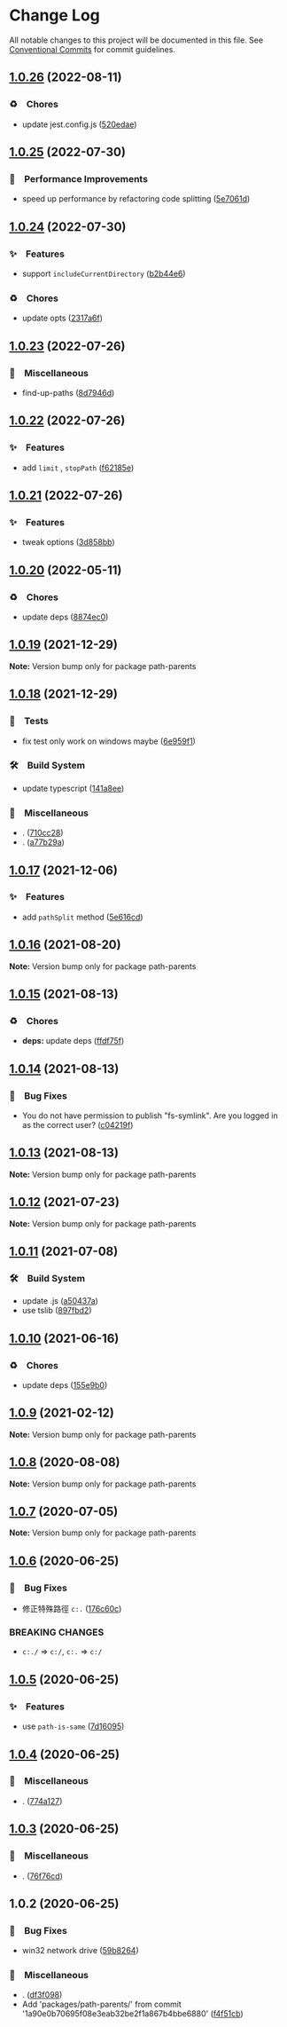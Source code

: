 # Change Log

All notable changes to this project will be documented in this file.
See [Conventional Commits](https://conventionalcommits.org) for commit guidelines.

## [1.0.26](https://github.com/bluelovers/ws-iconv/compare/path-parents@1.0.25...path-parents@1.0.26) (2022-08-11)


### ♻️　Chores

* update jest.config.js ([520edae](https://github.com/bluelovers/ws-iconv/commit/520edae6273f468fb194a76486b80432b4d69758))





## [1.0.25](https://github.com/bluelovers/ws-iconv/compare/path-parents@1.0.24...path-parents@1.0.25) (2022-07-30)


### 🚀　Performance Improvements

* speed up performance by refactoring code splitting ([5e7061d](https://github.com/bluelovers/ws-iconv/commit/5e7061d8f0e2a451cbec262fd7a66acaa8bfe1a8))





## [1.0.24](https://github.com/bluelovers/ws-iconv/compare/path-parents@1.0.23...path-parents@1.0.24) (2022-07-30)


### ✨　Features

* support `includeCurrentDirectory` ([b2b44e6](https://github.com/bluelovers/ws-iconv/commit/b2b44e6958059787d8b7b74b6e85ecdd0eb66e10))


### ♻️　Chores

* update opts ([2317a6f](https://github.com/bluelovers/ws-iconv/commit/2317a6f96f0f3e8a799d97d27d6d6d8713e1f418))





## [1.0.23](https://github.com/bluelovers/ws-iconv/compare/path-parents@1.0.22...path-parents@1.0.23) (2022-07-26)


### 🔖　Miscellaneous

* find-up-paths ([8d7946d](https://github.com/bluelovers/ws-iconv/commit/8d7946dba8cf7c94ee12a7e458da0bfec4936112))





## [1.0.22](https://github.com/bluelovers/ws-iconv/compare/path-parents@1.0.21...path-parents@1.0.22) (2022-07-26)


### ✨　Features

* add `limit` , `stopPath` ([f62185e](https://github.com/bluelovers/ws-iconv/commit/f62185ee6179e8a27741fed56e030932fe7473d1))





## [1.0.21](https://github.com/bluelovers/ws-iconv/compare/path-parents@1.0.20...path-parents@1.0.21) (2022-07-26)


### ✨　Features

* tweak options ([3d858bb](https://github.com/bluelovers/ws-iconv/commit/3d858bbe184a0ef976e065da0127335371a9d4d6))





## [1.0.20](https://github.com/bluelovers/ws-iconv/compare/path-parents@1.0.19...path-parents@1.0.20) (2022-05-11)


### ♻️　Chores

* update deps ([8874ec0](https://github.com/bluelovers/ws-iconv/commit/8874ec0576dc65e55d6710c61a1dc67e3142fa8f))





## [1.0.19](https://github.com/bluelovers/ws-iconv/compare/path-parents@1.0.18...path-parents@1.0.19) (2021-12-29)

**Note:** Version bump only for package path-parents





## [1.0.18](https://github.com/bluelovers/ws-iconv/compare/path-parents@1.0.17...path-parents@1.0.18) (2021-12-29)


### 🚨　Tests

* fix test only work on windows maybe ([6e959f1](https://github.com/bluelovers/ws-iconv/commit/6e959f1a41686ac05234f686d5178c4dfc87657a))


### 🛠　Build System

* update typescript ([141a8ee](https://github.com/bluelovers/ws-iconv/commit/141a8eefbaeeb45f235f5cdceadaeaeb05d9acc7))


### 🔖　Miscellaneous

* . ([710cc28](https://github.com/bluelovers/ws-iconv/commit/710cc28b3379253df0ea7959ff9bf21229c808fa))
* . ([a77b29a](https://github.com/bluelovers/ws-iconv/commit/a77b29ae69eb4e0c87d5120618c699273637510a))





## [1.0.17](https://github.com/bluelovers/ws-iconv/compare/path-parents@1.0.16...path-parents@1.0.17) (2021-12-06)


### ✨　Features

* add `pathSplit` method ([5e616cd](https://github.com/bluelovers/ws-iconv/commit/5e616cdbda04d9e82eb7a94108a972fb63a7015e))





## [1.0.16](https://github.com/bluelovers/ws-iconv/compare/path-parents@1.0.15...path-parents@1.0.16) (2021-08-20)

**Note:** Version bump only for package path-parents





## [1.0.15](https://github.com/bluelovers/ws-iconv/compare/path-parents@1.0.14...path-parents@1.0.15) (2021-08-13)


### ♻️　Chores

* **deps:** update deps ([ffdf75f](https://github.com/bluelovers/ws-iconv/commit/ffdf75f27917b2698690436b66df040f2cc5cebc))





## [1.0.14](https://github.com/bluelovers/ws-iconv/compare/path-parents@1.0.13...path-parents@1.0.14) (2021-08-13)


### 🐛　Bug Fixes

* You do not have permission to publish "fs-symlink". Are you logged in as the correct user? ([c04219f](https://github.com/bluelovers/ws-iconv/commit/c04219fd4047650db80e3915997dcfacdc7f7700))





## [1.0.13](https://github.com/bluelovers/ws-iconv/compare/path-parents@1.0.12...path-parents@1.0.13) (2021-08-13)

**Note:** Version bump only for package path-parents





## [1.0.12](https://github.com/bluelovers/ws-iconv/compare/path-parents@1.0.11...path-parents@1.0.12) (2021-07-23)

**Note:** Version bump only for package path-parents





## [1.0.11](https://github.com/bluelovers/ws-iconv/compare/path-parents@1.0.10...path-parents@1.0.11) (2021-07-08)


### 🛠　Build System

* update .js ([a50437a](https://github.com/bluelovers/ws-iconv/commit/a50437a84acedeabe884b56978507ee04ea90d58))
* use tslib ([897fbd2](https://github.com/bluelovers/ws-iconv/commit/897fbd2808c31f284dd368759f715c450b033e5e))





## [1.0.10](https://github.com/bluelovers/ws-iconv/compare/path-parents@1.0.9...path-parents@1.0.10) (2021-06-16)


### ♻️　Chores

* update deps ([155e9b0](https://github.com/bluelovers/ws-iconv/commit/155e9b0a1aaf956c9d660dee61c59ef998b77131))





## [1.0.9](https://github.com/bluelovers/ws-iconv/compare/path-parents@1.0.8...path-parents@1.0.9) (2021-02-12)

**Note:** Version bump only for package path-parents





## [1.0.8](https://github.com/bluelovers/ws-iconv/compare/path-parents@1.0.7...path-parents@1.0.8) (2020-08-08)

**Note:** Version bump only for package path-parents





## [1.0.7](https://github.com/bluelovers/ws-iconv/compare/path-parents@1.0.6...path-parents@1.0.7) (2020-07-05)

**Note:** Version bump only for package path-parents





## [1.0.6](https://github.com/bluelovers/ws-iconv/compare/path-parents@1.0.5...path-parents@1.0.6) (2020-06-25)


### 🐛　Bug Fixes

* 修正特殊路徑 `c:.` ([176c60c](https://github.com/bluelovers/ws-iconv/commit/176c60c17bd3f30976bf43366eebf34904e88950))


### BREAKING CHANGES

* `c:./` => `c:/`, `c:.` => `c:/`





## [1.0.5](https://github.com/bluelovers/ws-iconv/compare/path-parents@1.0.4...path-parents@1.0.5) (2020-06-25)


### ✨　Features

* use `path-is-same` ([7d16095](https://github.com/bluelovers/ws-iconv/commit/7d16095969e50e306927a8a6ece49924c7478bb5))





## [1.0.4](https://github.com/bluelovers/ws-iconv/compare/path-parents@1.0.3...path-parents@1.0.4) (2020-06-25)


### 🔖　Miscellaneous

* . ([774a127](https://github.com/bluelovers/ws-iconv/commit/774a127c7a8c36f9666d5cd1c0ccf5afb9ef2597))





## [1.0.3](https://github.com/bluelovers/ws-iconv/compare/path-parents@1.0.2...path-parents@1.0.3) (2020-06-25)


### 🔖　Miscellaneous

* . ([76f76cd](https://github.com/bluelovers/ws-iconv/commit/76f76cd12c3f89390515b1e33e9291b84faf433a))





## 1.0.2 (2020-06-25)


### 🐛　Bug Fixes

* win32 network drive ([59b8264](https://github.com/bluelovers/ws-iconv/commit/59b8264e2bba6ea7dad6da4a6b8c807bf0470ed9))


### 🔖　Miscellaneous

* . ([df3f098](https://github.com/bluelovers/ws-iconv/commit/df3f0988ab7897c011731a7844240cc7076feae9))
* Add 'packages/path-parents/' from commit '1a90e0b70695f08e3eab32be2f1a867b4bbe6880' ([f4f51cb](https://github.com/bluelovers/ws-iconv/commit/f4f51cb6b902778171192767046cfd86f065483e))
